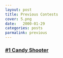 ```yaml
---
layout: post
title: Previous Contests
cover: 5.png
date:   2000-01-29
categories: posts
parmalink: previous
---
```


### [#1 Candy Shooter](http://www.engigames.com/contests/n1)

